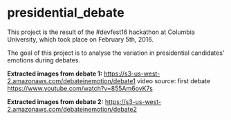 # presidential_debate

This project is the result of the #devfest16 hackathon at Columbia University, which took place on February 5th, 2016.

The goal of this project is to analyse the variation in presidential candidates' emotions during debates.

**Extracted images from debate 1:**
https://s3-us-west-2.amazonaws.com/debateinemotion/debate1
video source: first debate https://www.youtube.com/watch?v=855Am6ovK7s

**Extracted images from debate 2:**
https://s3-us-west-2.amazonaws.com/debateinemotion/debate2
